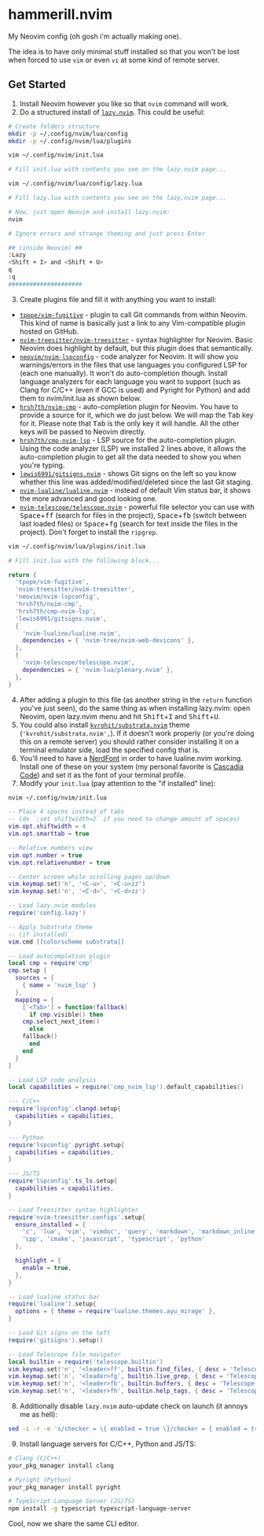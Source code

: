 # hammerill.nvim
My Neovim config (oh gosh i'm actually making one).

The idea is to have only minimal stuff installed so that you won't be lost when forced to use `vim` or even `vi` at some kind of remote server.

## Get Started
1. Install Neovim however you like so that `nvim` command will work.
2. Do a structured install of [`lazy.nvim`](https://lazy.folke.io/installation). This could be useful:
```bash
# Create folders structure
mkdir -p ~/.config/nvim/lua/config
mkdir -p ~/.config/nvim/lua/plugins
```

```bash
vim ~/.config/nvim/init.lua

# Fill init.lua with contents you see on the lazy.nvim page...
```

```bash
vim ~/.config/nvim/lua/config/lazy.lua

# Fill lazy.lua with contents you see on the lazy.nvim page...
```

```bash
# Now, just open Neovim and install lazy.nvim:
nvim

# Ignore errors and strange theming and just press Enter

## (inside Neovim) ##
:Lazy
<Shift + I> and <Shift + U>
q
:q
#####################
```

3. Create plugins file and fill it with anything you want to install:
  - [`tpope/vim-fugitive`](https://github.com/tpope/vim-fugitive) - plugin to call Git commands from within Neovim. This kind of name is basically just a link to any Vim-compatible plugin hosted on GitHub.
  - [`nvim-treesitter/nvim-treesitter`](https://github.com/nvim-treesitter/nvim-treesitter) - syntax highlighter for Neovim. Basic Neovim does highlight by default, but this plugin does that semantically.
  - [`neovim/nvim-lspconfig`](https://github.com/neovim/nvim-lspconfig) - code analyzer for Neovim. It will show you warnings/errors in the files that use languages you configured LSP for (each one manually). It won't do auto-completion though. Install language analyzers for each language you want to support (such as Clang for C/C++ (even if GCC is used) and Pyright for Python) and add them to nvim/init.lua as shown below.
  - [`hrsh7th/nvim-cmp`](https://github.com/hrsh7th/nvim-cmp) - auto-completion plugin for Neovim. You have to provide a source for it, which we do just below. We will map the <kbd>Tab</kbd> key for it. Please note that <kbd>Tab</kbd> is the only key it will handle. All the other keys will be passed to Neovim directly.
  - [`hrsh7th/cmp-nvim-lsp`](https://github.com/hrsh7th/cmp-nvim-lsp) - LSP source for the auto-completion plugin. Using the code analyzer (LSP) we installed 2 lines above, it allows the auto-completion plugin to get all the data needed to show you when you're typing.
  - [`lewis6991/gitsigns.nvim`](https://github.com/lewis6991/gitsigns.nvim) - shows Git signs on the left so you know whether this line was added/modified/deleted since the last Git staging.
  - [`nvim-lualine/lualine.nvim`](https://github.com/nvim-lualine/lualine.nvim) - instead of default Vim status bar, it shows the more advanced and good looking one.
  - [`nvim-telescope/telescope.nvim`](https://github.com/nvim-telescope/telescope.nvim) - powerful file selector you can use with <kbd>Space</kbd>+<kbd>ff</kbd> (search for files in the project), <kbd>Space</kbd>+<kbd>fb</kbd> (switch between last loaded files) or <kbd>Space</kbd>+<kbd>fg</kbd> (search for text inside the files in the project). Don't forget to install the `ripgrep`.
```bash
vim ~/.config/nvim/lua/plugins/init.lua

# Fill init.lua with the following block...
```

```lua
return {
  'tpope/vim-fugitive',
  'nvim-treesitter/nvim-treesitter',
  'neovim/nvim-lspconfig',
  'hrsh7th/nvim-cmp',
  'hrsh7th/cmp-nvim-lsp',
  'lewis6991/gitsigns.nvim',
  {
    'nvim-lualine/lualine.nvim',
    dependencies = { 'nvim-tree/nvim-web-devicons' },
  },
  {
    'nvim-telescope/telescope.nvim',
    dependencies = { 'nvim-lua/plenary.nvim' },
  },
}
```

4. After adding a plugin to this file (as another string in the `return` function you've just seen), do the same thing as when installing lazy.nvim: open Neovim, open lazy.nvim menu and hit <kbd>Shift</kbd>+<kbd>I</kbd> and <kbd>Shift</kbd>+<kbd>U</kbd>.
5. You could also install [`kvrohit/substrata.nvim`](https://github.com/kvrohit/substrata.nvim) theme (`'kvrohit/substrata.nvim',`). If it doesn't work properly (or you're doing this on a remote server) you should rather consider installing it on a terminal emulator side, load the specified config that is.
6. You'll need to have a [NerdFont](https://www.nerdfonts.com/) in order to have lualine.nvim working. Install one of these on your system (my personal favorite is [Cascadia Code](https://github.com/microsoft/cascadia-code)) and set it as the font of your terminal profile.
7. Modify your `init.lua` (pay attention to the "if installed" line):
```bash
nvim ~/.config/nvim/init.lua
```

```lua
-- Place 4 spaces instead of tabs
-- (do `:set shiftwidth=2` if you need to change amount of spaces)
vim.opt.shiftwidth = 4
vim.opt.smarttab = true

-- Relative numbers view
vim.opt.number = true
vim.opt.relativenumber = true

-- Center screen while scrolling pages up/down
vim.keymap.set('n', '<C-u>', '<C-u>zz')
vim.keymap.set('n', '<C-d>', '<C-d>zz')

-- Load lazy.nvim modules
require('config.lazy')

-- Apply Substrata theme
-- (if installed)
vim.cmd [[colorscheme substrata]]

-- Load autocompletion plugin
local cmp = require'cmp'
cmp.setup {
  sources = {
    { name = 'nvim_lsp' }
  },
  mapping = {
    ['<Tab>'] = function(fallback)
      if cmp.visible() then
	cmp.select_next_item()
      else
	fallback()
      end
    end
  }
}

-- Load LSP code analysis
local capabilities = require('cmp_nvim_lsp').default_capabilities()

--- C/C++
require'lspconfig'.clangd.setup{
  capabilities = capabilities,
}

--- Python
require'lspconfig'.pyright.setup{
  capabilities = capabilities,
}

--- JS/TS
require'lspconfig'.ts_ls.setup{
  capabilities = capabilities,
}

-- Load Treesitter syntax highlighter
require'nvim-treesitter.configs'.setup{
  ensure_installed = {
    'c', 'lua', 'vim', 'vimdoc', 'query', 'markdown', 'markdown_inline',
    'cpp', 'cmake', 'javascript', 'typescript', 'python'
  },

  highlight = {
    enable = true,
  },
}

-- Load lualine status bar
require('lualine').setup{
  options = { theme = require'lualine.themes.ayu_mirage' },
}

-- Load Git signs on the left
require('gitsigns').setup()

-- Load Telescope file navigator
local builtin = require('telescope.builtin')
vim.keymap.set('n', '<leader>ff', builtin.find_files, { desc = 'Telescope find files' })
vim.keymap.set('n', '<leader>fg', builtin.live_grep, { desc = 'Telescope live grep' })
vim.keymap.set('n', '<leader>fb', builtin.buffers, { desc = 'Telescope buffers' })
vim.keymap.set('n', '<leader>fh', builtin.help_tags, { desc = 'Telescope help tags' })
```

8. Additionally disable `lazy.nvim` auto-update check on launch (it annoys me as hell):
```bash
sed -i -r -e 's/checker = \{ enabled = true \}/checker = { enabled = true, notify = false }/' ~/.config/nvim/lua/config/lazy.lua
```

9. Install language servers for C/C++, Python and JS/TS:
```bash
# Clang (C/C++)
your_pkg_manager install clang

# Pyright (Python)
your_pkg_manager install pyright

# TypeScript Language Server (JS/TS)
npm install -g typescript typescript-language-server
```

Cool, now we share the same CLI editor.
